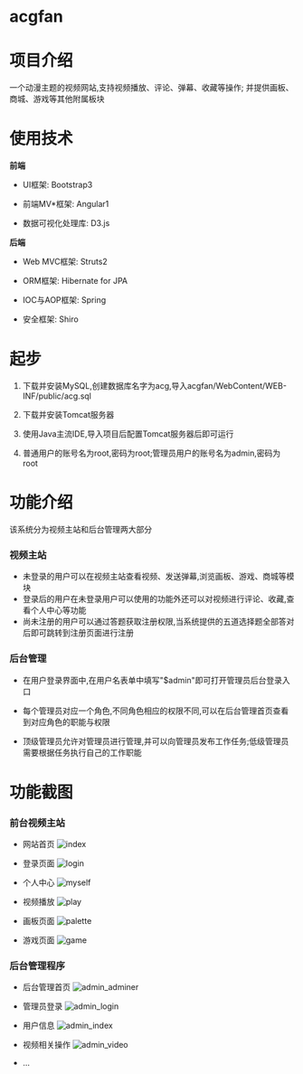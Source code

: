 acgfan
======================

项目介绍
======================

一个动漫主题的视频网站,支持视频播放、评论、弹幕、收藏等操作;
并提供画板、商城、游戏等其他附属板块

使用技术
======================

**前端**

+ UI框架: Bootstrap3

+ 前端MV*框架: Angular1

+ 数据可视化处理库: D3.js

**后端**

+ Web MVC框架: Struts2

+ ORM框架: Hibernate for JPA

+ IOC与AOP框架: Spring

+ 安全框架: Shiro

起步
======================

1. 下载并安装MySQL,创建数据库名字为acg,导入acgfan/WebContent/WEB-INF/public/acg.sql

2. 下载并安装Tomcat服务器

3. 使用Java主流IDE,导入项目后配置Tomcat服务器后即可运行

4. 普通用户的账号名为root,密码为root;管理员用户的账号名为admin,密码为root

功能介绍
======================

该系统分为视频主站和后台管理两大部分

### 视频主站

+ 未登录的用户可以在视频主站查看视频、发送弹幕,浏览画板、游戏、商城等模块
+ 登录后的用户在未登录用户可以使用的功能外还可以对视频进行评论、收藏,查看个人中心等功能
+ 尚未注册的用户可以通过答题获取注册权限,当系统提供的五道选择题全部答对后即可跳转到注册页面进行注册

### 后台管理

+ 在用户登录界面中,在用户名表单中填写"$admin"即可打开管理员后台登录入口

+ 每个管理员对应一个角色,不同角色相应的权限不同,可以在后台管理首页查看到对应角色的职能与权限

+ 顶级管理员允许对管理员进行管理,并可以向管理员发布工作任务;低级管理员需要根据任务执行自己的工作职能

功能截图
======================

### 前台视频主站

+ 网站首页
![index](./WebContent/photo/readme/index.png)

+ 登录页面
![login](./WebContent/photo/readme/login.png)

+ 个人中心
![myself](./WebContent/photo/readme/myself.png)

+ 视频播放
![play](./WebContent/photo/readme/play.png)

+ 画板页面
![palette](./WebContent/photo/readme/palette.png)

+ 游戏页面
![game](./WebContent/photo/readme/game.png)

### 后台管理程序

+ 后台管理首页
![admin_adminer](./WebContent/photo/readme/admin_adminer.png)

+ 管理员登录
![admin_login](./WebContent/photo/readme/admin_login.png)

+ 用户信息
![admin_index](./WebContent/photo/readme/admin_index.png)

+ 视频相关操作
![admin_video](./WebContent/photo/readme/admin_video.png)

+ ...



